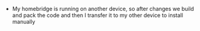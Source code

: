 - My homebridge is running on another device, so after changes we build and pack the code and then I transfer it to my other device to install manually